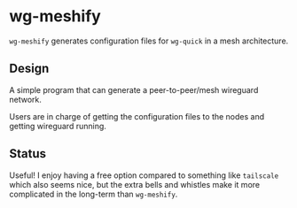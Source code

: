 # wg-meshify

`wg-meshify` generates configuration files for `wg-quick` in a mesh architecture.

## Design

A simple program that can generate a peer-to-peer/mesh wireguard network.

Users are in charge of getting the configuration files to the nodes and getting wireguard running.

## Status

Useful! I enjoy having a free option compared to something like `tailscale` which also seems nice, but the extra bells and whistles make it more complicated in the long-term than `wg-meshify`.
